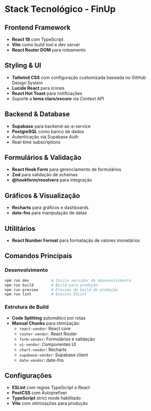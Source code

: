 # Stack Tecnológico - FinUp

## Frontend Framework
- **React 18** com TypeScript
- **Vite** como build tool e dev server
- **React Router DOM** para roteamento

## Styling & UI
- **Tailwind CSS** com configuração customizada baseada no GitHub Design System
- **Lucide React** para ícones
- **React Hot Toast** para notificações
- Suporte a **tema claro/escuro** via Context API

## Backend & Database
- **Supabase** para backend-as-a-service
- **PostgreSQL** como banco de dados
- Autenticação via Supabase Auth
- Real-time subscriptions

## Formulários & Validação
- **React Hook Form** para gerenciamento de formulários
- **Zod** para validação de schemas
- **@hookform/resolvers** para integração

## Gráficos & Visualização
- **Recharts** para gráficos e dashboards
- **date-fns** para manipulação de datas

## Utilitários
- **React Number Format** para formatação de valores monetários

## Comandos Principais

### Desenvolvimento
```bash
npm run dev          # Inicia servidor de desenvolvimento
npm run build        # Build para produção
npm run preview      # Preview do build de produção
npm run lint         # Executa ESLint
```

### Estrutura de Build
- **Code Splitting** automático por rotas
- **Manual Chunks** para otimização:
  - `react-vendor`: React core
  - `router-vendor`: React Router
  - `form-vendor`: Formulários e validação
  - `ui-vendor`: Componentes UI
  - `chart-vendor`: Recharts
  - `supabase-vendor`: Supabase client
  - `date-vendor`: date-fns

## Configurações
- **ESLint** com regras TypeScript e React
- **PostCSS** com Autoprefixer
- **TypeScript** strict mode habilitado
- **Vite** com otimizações para produção